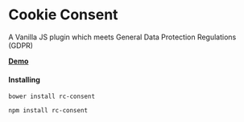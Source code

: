 Cookie Consent
=================

A Vanilla JS plugin which meets General Data Protection Regulations (GDPR) 

**[Demo][]**

<h4>Installing</h4>

```
bower install rc-consent
```

```
npm install rc-consent
```




[Demo]: http://redcastor.github.io/rc-consent/